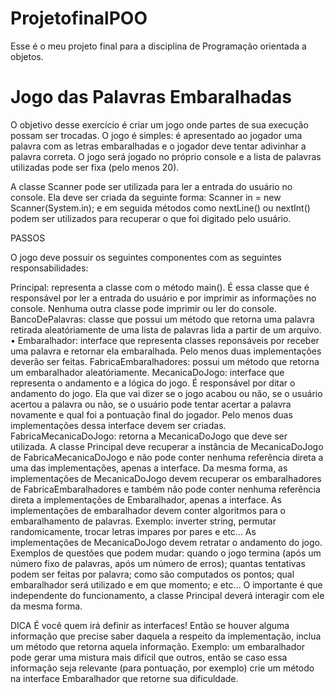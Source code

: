 # ProjetofinalPOO
Esse é o meu projeto final para a disciplina de Programação orientada a objetos.

<h1>Jogo das Palavras Embaralhadas</h1>
O objetivo desse exercício é criar um jogo onde partes de sua execução possam ser trocadas. O jogo é simples: é apresentado ao jogador uma palavra com as letras embaralhadas e o jogador deve tentar adivinhar a palavra correta. O jogo será jogado no próprio console e a lista de palavras utilizadas pode ser fixa (pelo menos 20).

A classe Scanner pode ser utilizada para ler a entrada do usuário no console. Ela deve ser criada da seguinte forma: Scanner in = new Scanner(System.in); e em seguida métodos como nextLine() ou nextInt() podem ser utilizados para recuperar o que foi digitado pelo usuário.

PASSOS

O jogo deve possuir os seguintes componentes com as seguintes responsabilidades:

Principal: representa a classe com o método main(). É essa classe que é responsável por ler a entrada do usuário e por imprimir as informações no console. Nenhuma outra classe pode imprimir ou ler do console.
BancoDePalavras: classe que possui um método que retorna uma palavra retirada aleatóriamente de uma lista de palavras lida a partir de um arquivo. • Embaralhador: interface que representa classes reponsáveis por receber uma palavra e retornar ela embaralhada. Pelo menos duas implementações deverão ser feitas.
FabricaEmbaralhadores: possui um método que retorna um embaralhador aleatóriamente.
MecanicaDoJogo: interface que representa o andamento e a lógica do jogo. É responsável por ditar o andamento do jogo. Ela que vai dizer se o jogo acabou ou não, se o usuário acertou a palavra ou não, se o usuário pode tentar acertar a palavra novamente e qual foi a pontuação final do jogador. Pelo menos duas implementações dessa interface devem ser criadas.
FabricaMecanicaDoJogo: retorna a MecanicaDoJogo que deve ser utilizada.
A classe Principal deve recuperar a instância de MecanicaDoJogo de FabricaMecanicaDoJogo e não pode conter nenhuma referência direta a uma das implementações, apenas a interface. Da mesma forma, as implementações de MecanicaDoJogo devem recuperar os embaralhadores de FabricaEmbaralhadores e também não pode conter nenhuma referência direta a implementações de Embaralhador, apenas a interface. As implementações de embaralhador devem conter algoritmos para o embaralhamento de palavras. Exemplo: inverter string, permutar randomicamente, trocar letras impares por pares e etc... As implementações de MecanicaDoJogo devem retratar o andamento do jogo. Exemplos de questões que podem mudar: quando o jogo termina (após um número fixo de palavras, após um número de erros); quantas tentativas podem ser feitas por palavra; como são computados os pontos; qual embaralhador será utilizado e em que momento; e etc... O importante é que independente do funcionamento, a classe Principal deverá interagir com ele da mesma forma.

DICA É você quem irá definir as interfaces! Então se houver alguma informação que precise saber daquela a respeito da implementação, inclua um método que retorna aquela informação. Exemplo: um embaralhador pode gerar uma mistura mais difícil que outros, então se caso essa informação seja relevante (para pontuação, por exemplo) crie um método na interface Embaralhador que retorne sua dificuldade.
